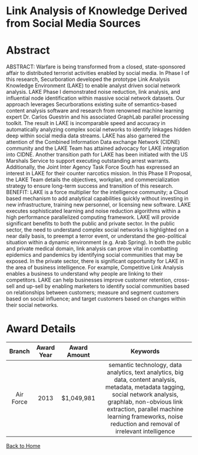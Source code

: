 
Link Analysis of Knowledge Derived from Social Media Sources
============================================================

# Abstract


ABSTRACT:  Warfare is being transformed from a closed, state-sponsored affair to distributed terrorist activities enabled by social media. In Phase I of this research, Securboration developed the prototype Link Analysis Knowledge Environment (LAKE) to enable analyst driven social network analysis. LAKE Phase I demonstrated noise reduction, link analysis, and influential node identification within massive social network datasets.  Our approach leverages Securborations existing suite of semantics-based content analysis software and research from renowned machine learning expert Dr. Carlos Guestrin and his associated GraphLab parallel processing toolkit. The result in LAKE is incomparable speed and accuracy in automatically analyzing complex social networks to identify linkages hidden deep within social media data streams. LAKE has also garnered the attention of the Combined Information Data exchange Network (CIDNE) community and the LAKE Team has attained advocacy for LAKE integration into CIDNE. Another transition path for LAKE has been initiated with the US Marshals Service to support executing outstanding arrest warrants.  Additionally, the Joint Inter Agency Task Force South has expressed an interest in LAKE for their counter narcotics mission. In this Phase II Proposal, the LAKE Team details the objectives, workplan, and commercialization strategy to ensure long-term success and transition of this research.  BENEFIT:  LAKE is a force multiplier for the intelligence community; a Cloud based mechanism to add analytical capabilities quickly without investing in new infrastructure, training new personnel, or licensing new software.  LAKE executes sophisticated learning and noise reduction algorithms within a high performance parallelized computing framework.  LAKE will provide significant benefits to both the public and private sector. In the public sector, the need to understand complex social networks is highlighted on a near daily basis, to preempt a terror event, or understand the geo-political situation within a dynamic environment (e.g. Arab Spring).   In both the public and private medical domain, link analysis can prove vital in combatting epidemics and pandemics by identifying social communities that may be exposed. In the private sector, there is significant opportunity for LAKE in the area of business intelligence. For example, Competitive Link Analysis enables a business to understand why people are linking to their competitors. LAKE can help businesses improve customer retention, cross-sell and up-sell by enabling marketers to identify social communities based on relationships between customers; measure and segment customers based on social influence; and target customers based on changes within their social networks.  

# Award Details

|Branch|Award Year|Award Amount|Keywords|
| :---: | :---: | :---: | :---: |
|Air Force|2013|$1,049,981|semantic technology, data analytics, text analytics, big data, content analysis, metadata, metadata tagging, social network analysis, graphlab, non-obvious link extraction, parallel machine learning frameworks, noise reduction and removal of irrelevant intelligence|
  
  


[Back to Home](https://github.com/chrischow/dod_sbir_awards/DJ/#1341)